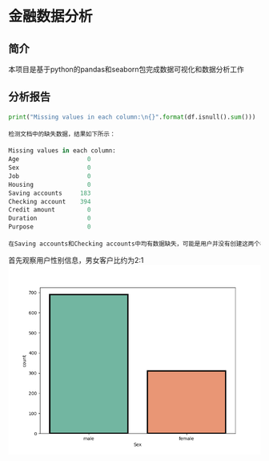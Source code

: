# 金融数据分析

## 简介

本项目是基于python的pandas和seaborn包完成数据可视化和数据分析工作

## 分析报告
```python
print("Missing values in each column:\n{}".format(df.isnull().sum()))

检测文档中的缺失数据，结果如下所示：

Missing values in each column:
Age                   0
Sex                   0
Job                   0
Housing               0
Saving accounts     183
Checking account    394
Credit amount         0
Duration              0
Purpose               0

在Saving accounts和Checking accounts中均有数据缺失，可能是用户并没有创建这两个相关的账户导致数据缺失
```
首先观察用户性别信息，男女客户比约为2:1
![alt text](Sex.png 'Optional Title')


